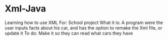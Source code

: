 # Xml-Java
Learning how to use XML
For: School project
What it is: A program were the user inputs facts about his car, and has the option to remake the Xml file, or update it
To do: Make it so they can read what cars they have
